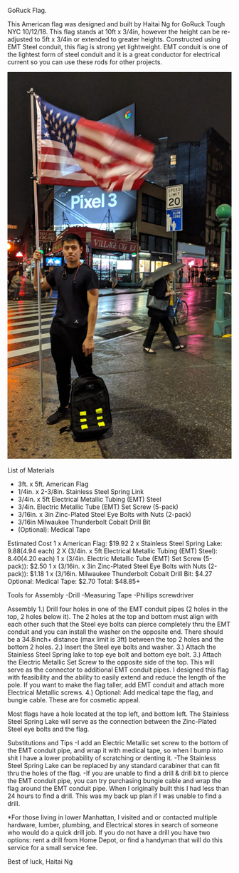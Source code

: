 

GoRuck Flag.

This American flag was designed and built by Haitai Ng for GoRuck Tough NYC 10/12/18.
This flag stands at 10ft x 3/4in, however the height can be re-adjusted to 5ft x 3/4in
or extended to greater heights. Constructed using EMT Steel conduit, this flag is strong
yet lightweight. EMT conduit is one of the lightest form of steel conduit and it is
a great conductor for electrical current so you can use these rods for other projects.

![10FtFlag](Photos/flag10ft.jpg?raw=true "10FtFlag")<!-- .element height ="50%" width="50%" -->


List of Materials
- 3ft. x 5ft. American Flag
- 1/4in. x 2-3/8in. Stainless Steel Spring Link
- 3/4in. x 5ft Electrical Metallic Tubing (EMT) Steel
- 3/4in. Electric Metallic Tube (EMT) Set Screw (5-pack)
- 3/16in. x 3in Zinc-Plated Steel Eye Bolts with Nuts (2-pack)
- 3/16in Milwaukee Thunderbolt Cobalt Drill Bit
- (Optional): Medical Tape

Estimated Cost
1 x American Flag: $19.92
2 x Stainless Steel Spring Lake: $9.88 ($4.94 each)
2 X (3/4in. x 5ft Electrical Metallic Tubing (EMT) Steel): $8.40 ($4.20 each)
1 x (3/4in. Electric Metallic Tube (EMT) Set Screw (5-pack)): $2.50
1 x (3/16in. x 3in Zinc-Plated Steel Eye Bolts with Nuts (2-pack)): $1.18
1 x (3/16in. Milwaukee Thunderbolt Cobalt Drill Bit: $4.27
Optional: Medical Tape: $2.70
Total: $48.85+

Tools for Assembly
-Drill
-Measuring Tape 
-Phillips screwdriver 

Assembly
1.) Drill four holes in one of the EMT conduit pipes (2 holes in the top,
2 holes below it). The 2 holes at the top and bottom must align with each 
other such that the Steel eye bolts can pierce completely thru the EMT conduit 
and you can install the washer on the opposite end. There should be a 
34.8inch+ distance (max limit is 3ft) between the top 2 holes and the bottom 2 holes.
2.) Insert the Steel eye bolts and washer. 
3.) Attach the Stainless Steel Spring lake to top eye bolt and bottom eye bolt. 
3.) Attach the Electric Metallic Set Screw to the opposite side of the top. This will
serve as the connector to additional EMT conduit pipes. I designed this flag
with feasibility and the ability to easily extend and reduce the length of the pole.
If you want to make the flag taller, add EMT conduit and attach more Electrical Metallic screws.
4.) Optional: Add medical tape the flag, and bungie cable. These are for cosmetic appeal. 

Most flags have a hole located at the top left, and bottom left. The
Stainless Steel Spring Lake will serve as the connection between the
Zinc-Plated Steel eye bolts and the flag.

Substitutions and Tips
-I add an Electric Metallic set screw to the bottom of the EMT conduit pipe, and wrap it with 
medical tape, so when I bump into shit I have a lower probability of scratching
or denting it. 
-The Stainless Steel Spring Lake can be replaced by any standard carabiner that can
fit thru the holes of the flag.
-If you are unable to find a drill & drill bit to pierce the EMT conduit pipe,
you can try purchasing bungie cable and wrap the flag around the EMT
conduit pipe. When I originally built this I had less than 24 hours to find
a drill. This was my back up plan if I was unable to find a drill.

*For those living in lower Manhattan, I visited and or contacted multiple
hardware, lumber, plumbing, and Electrical stores in search of someone who would
do a quick  drill job. If you do not have a drill you have two options: rent a
drill from Home Depot, or find a handyman that will do this service for a small
service fee.

Best of luck,
Haitai Ng 


